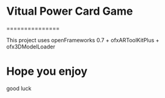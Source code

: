 # Vitual Power Card Game
===============

This project uses openFrameworks 0.7 + ofxARToolKitPlus + ofx3DModelLoader

# Hope you enjoy
good luck


